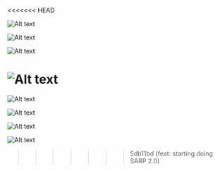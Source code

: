 <<<<<<< HEAD

![Alt text](https://res.cloudinary.com/jonasdev/image/upload/v1702724065/1_il3hps.jpg)

![Alt text](https://res.cloudinary.com/jonasdev/image/upload/v1702724398/messageImage_1702607325182_sxghun.jpg)

![Alt text](https://res.cloudinary.com/jonasdev/image/upload/v1702724521/7_ksj0om.jpg)

![Alt text](https://res.cloudinary.com/jonasdev/image/upload/v1702724065/5_kzv6oy.jpg)
=======

![Alt text](https://res.cloudinary.com/jonasdev/image/upload/v1702724065/1_il3hps.jpg)

![Alt text](https://res.cloudinary.com/jonasdev/image/upload/v1702724398/messageImage_1702607325182_sxghun.jpg)

![Alt text](https://res.cloudinary.com/jonasdev/image/upload/v1702724521/7_ksj0om.jpg)

![Alt text](https://res.cloudinary.com/jonasdev/image/upload/v1702724065/5_kzv6oy.jpg)
>>>>>>> 5db11bd (feat: starting doing SARP 2.0)
